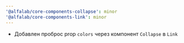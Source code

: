```yaml
---
'@alfalab/core-components-collapse': minor
'@alfalab/core-components-link': minor
---
```


- Добавлен проброс prop `colors` через компонент `Collapse` в `Link`
